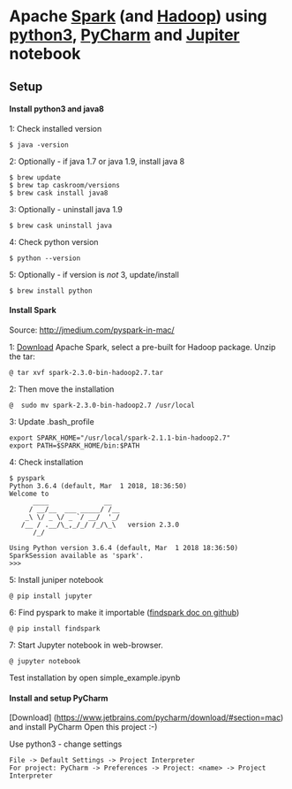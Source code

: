 # Apache [Spark](https://spark.apache.org/) (and [Hadoop](http://hadoop.apache.org/)) using [python3](https://www.python.org/), [PyCharm](https://www.jetbrains.com/pycharm/) and [Jupiter](http://jupyter.org/) notebook

## Setup

#### Install python3 and java8

1: Check installed version 

`$ java -version`

2: Optionally - if java 1.7 or java 1.9, install java 8
 
``` 
$ brew update
$ brew tap caskroom/versions
$ brew cask install java8
```

3: Optionally - uninstall java 1.9

`$ brew cask uninstall java`

4: Check python version

`$ python --version`

5: Optionally - if version is *not* 3, update/install

`$ brew install python`

#### Install Spark
Source: http://jmedium.com/pyspark-in-mac/

1: [Download](http://spark.apache.org/downloads.html) Apache Spark, select a pre-built for Hadoop package. Unzip the tar: 

`@ tar xvf spark-2.3.0-bin-hadoop2.7.tar`
 

2: Then move the installation

`@  sudo mv spark-2.3.0-bin-hadoop2.7 /usr/local`

3: Update .bash_profile

```
export SPARK_HOME="/usr/local/spark-2.1.1-bin-hadoop2.7"
export PATH=$SPARK_HOME/bin:$PATH
```

4: Check installation

```
$ pyspark
Python 3.6.4 (default, Mar  1 2018, 18:36:50) 
Welcome to
      ____              __
     / __/__  ___ _____/ /__
    _\ \/ _ \/ _ `/ __/  '_/
   /__ / .__/\_,_/_/ /_/\_\   version 2.3.0
      /_/

Using Python version 3.6.4 (default, Mar  1 2018 18:36:50)
SparkSession available as 'spark'.
>>> 
```

5: Install juniper notebook

`@ pip install jupyter`

6: Find pyspark to make it importable ([findspark doc on github](https://github.com/minrk/findspark))

`@ pip install findspark`

7: Start Jupyter notebook in web-browser.

`@ jupyter notebook`

 Test installation by open simple_example.ipynb
 
#### Install and setup PyCharm
[Download] (https://www.jetbrains.com/pycharm/download/#section=mac) and install PyCharm
Open this project :-)

Use python3 - change settings
  
```
File -> Default Settings -> Project Interpreter
For project: PyCharm -> Preferences -> Project: <name> -> Project Interpreter
```
